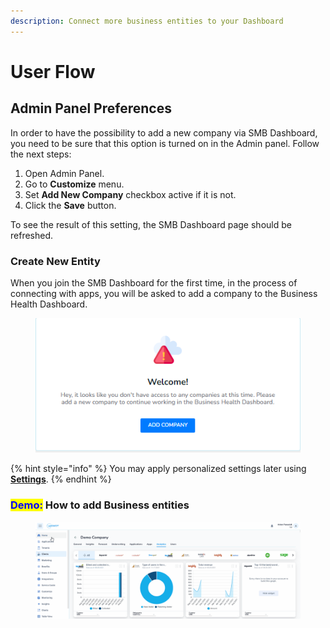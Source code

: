```yaml
---
description: Connect more business entities to your Dashboard
---
```


# User Flow

## **Admin Panel Preferences** <a href="#admin-panel-preferences" id="admin-panel-preferences"></a>

In order to have the possibility to add a new company via SMB Dashboard, you need to be sure that this option is turned on in the Admin panel. Follow the next steps:

1. Open Admin Panel.
2. Go to **Customize** menu.
3. Set **Add New Company** checkbox active if it is not.
4. Click the **Save** button.

To see the result of this setting, the SMB Dashboard page should be refreshed.

### **Create New Entity** <a href="#create-new-company" id="create-new-company"></a>

When you join the SMB Dashboard for the first time, in the process of connecting with apps, you will be asked to add a company to the Business Health Dashboard.

<figure><img src="../../../.gitbook/assets/image-20221108-115531.png" alt=""><figcaption></figcaption></figure>

{% hint style="info" %}
You may apply personalized settings later using [**Settings**](../../../dashboard/v2-smb-dashboard/tutorials/settings.md).
{% endhint %}

### <mark style="color:blue;">Demo:</mark> How to add Business entities  <a href="#create-new-company" id="create-new-company"></a>

<figure><img src="../../../.gitbook/assets/Animation.gif" alt=""><figcaption></figcaption></figure>
